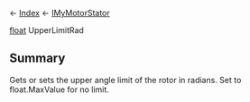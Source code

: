 ← [Index](Api-Index) ← [IMyMotorStator](Sandbox.ModAPI.Ingame.IMyMotorStator)

[float](System.Single) UpperLimitRad

## Summary

Gets or sets the upper angle limit of the rotor in radians. Set to float.MaxValue for no limit.

